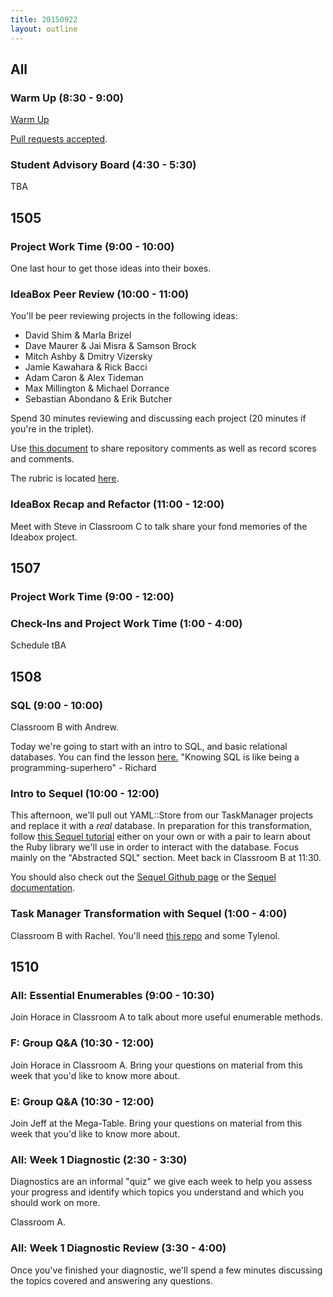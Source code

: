 ```yaml
---
title: 20150922
layout: outline
---
```


## All

### Warm Up (8:30 - 9:00)

[Warm Up](https://thewarmup.herokuapp.com)

[Pull requests accepted](https://github.com/mikedao/the-warm-up).

### Student Advisory Board (4:30 - 5:30)

TBA


## 1505

### Project Work Time (9:00 - 10:00)

One last hour to get those ideas into their boxes.

### IdeaBox Peer Review (10:00 - 11:00)

You'll be peer reviewing projects in the following ideas:

* David Shim & Marla Brizel
* Dave Maurer & Jai Misra & Samson Brock
* Mitch Ashby & Dmitry Vizersky
* Jamie Kawahara & Rick Bacci
* Adam Caron & Alex Tideman
* Max Millington & Michael Dorrance
* Sebastian Abondano & Erik Butcher

Spend 30 minutes reviewing and discussing each project (20 minutes if you're in the triplet).

Use [this document](https://public.etherpad-mozilla.org/p/1505-ideabox) to share repository comments as well as record scores and comments.

The rubric is located [here](https://github.com/JumpstartLab/curriculum/blob/master/source/projects/revenge_of_idea_box.markdown).

### IdeaBox Recap and Refactor (11:00 - 12:00)

Meet with Steve in Classroom C to talk share your fond memories of the Ideabox project.

## 1507

### Project Work Time (9:00 - 12:00)

### Check-Ins and Project Work Time (1:00 - 4:00)

Schedule tBA


## 1508

### SQL (9:00 - 10:00)

Classroom B with Andrew.

Today we're going to start with an intro to SQL, and basic relational databases. You can find the lesson [here.](https://github.com/turingschool/lesson_plans/blob/master/ruby_02-web_applications_with_ruby/introduction_to_sql.markdown) "Knowing SQL is like being a programming-superhero" - Richard

### Intro to Sequel (10:00 - 12:00)

This afternoon, we'll pull out YAML::Store from our TaskManager projects and replace it with a *real* database. In preparation for this transformation, follow [this Sequel tutorial](http://tutorials.jumpstartlab.com/topics/sql/sequel.html) either on your own or with a pair to learn about the Ruby library we'll use in order to interact with the database. Focus mainly on the "Abstracted SQL" section. Meet back in Classroom B at 11:30.

You should also check out the [Sequel Github page](https://github.com/jeremyevans/sequel) or the [Sequel documentation](http://sequel.jeremyevans.net/).

### Task Manager Transformation with Sequel (1:00 - 4:00)

Classroom B with Rachel. You'll need [this repo](https://github.com/turingschool-examples/1508-task-manager) and some Tylenol.

## 1510

### All: Essential Enumerables (9:00 - 10:30)

Join Horace in Classroom A to talk about more useful
enumerable methods.

### F: Group Q&A (10:30 - 12:00)

Join Horace in Classroom A. Bring your questions on material
from this week that you'd like to know more about.

### E: Group Q&A (10:30 - 12:00)

Join Jeff at the Mega-Table. Bring your questions on material from
this week that you'd like to know more about.

### All: Week 1 Diagnostic (2:30 - 3:30)

Diagnostics are an informal "quiz" we give each week to help you
assess your progress and identify which topics you understand and which
you should work on more.

Classroom A.

### All: Week 1 Diagnostic Review (3:30 - 4:00)

Once you've finished your diagnostic, we'll spend a few minutes
discussing the topics covered and answering any questions.
